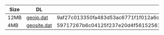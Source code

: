 |    Size   |     DL  | sha512sum |
|  ---  |  ---  |  ---  |
| 12MB | [geoip.dat](https://cdn.jsdelivr.net/gh/googleians/Rules@main/geoip.dat) | 9af27c013350fa483d53ac6771f1f012a6c40472fb2352305a414f06a5d6af001a853a7792f215b9be6a6af0ede47962a25473e30f37a107293c45ad655f53e8 |
| 4MB | [geosite.dat](https://cdn.jsdelivr.net/gh/googleians/Rules@main/geosite.dat) | 59717267b6c04125f237e20d4f56152561e604ed0433951848cfd9421f3b8eb9b9c96f66368013ee0acb07db9c3ca689ed66c37e24073f577f00f6090aed0ce3 |

